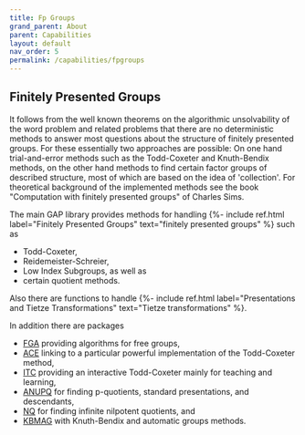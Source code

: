 ```yaml
---
title: Fp Groups
grand_parent: About
parent: Capabilities
layout: default
nav_order: 5
permalink: /capabilities/fpgroups
---
```

## Finitely Presented Groups

It follows from the well known theorems on the algorithmic unsolvability
of the word problem and related problems that there are no deterministic
methods to answer most questions about the structure of finitely
presented groups. For these essentially two approaches are possible:
On one hand trial-and-error methods such as the Todd-Coxeter and
Knuth-Bendix methods, on the other hand methods to find certain factor
groups of described structure, most of which are based on the idea of
'collection'. For theoretical background of the implemented methods see
the book "Computation with finitely presented groups" of Charles Sims.

The main GAP library provides methods for handling
{%- include ref.html label="Finitely Presented Groups" text="finitely presented groups" %} such as
- Todd-Coxeter,
- Reidemeister-Schreier,
- Low Index Subgroups, as well as
- certain quotient methods.

Also there are functions to handle
{%- include ref.html label="Presentations and Tietze Transformations" text="Tietze transformations" %}.

In addition there are packages 

- [FGA](http://www.icm.tu-bs.de/ag_algebra/software/FGA/) providing algorithms for
  free groups,
- [ACE](https://gap-packages.github.io/ace) linking to a particular
  powerful implementation of the Todd-Coxeter method,
- [ITC](https://gap-packages.github.io/itc/) providing an interactive
  Todd-Coxeter mainly for teaching and learning,
- [ANUPQ](https://gap-packages.github.io/anupq/) for finding
  p-quotients, standard presentations, and descendants,
- [NQ](https://gap-packages.github.io/nq/) for finding infinite
  nilpotent quotients, and
- [KBMAG](https://gap-packages.github.io/kbmag) with Knuth-Bendix
  and automatic groups methods. 
